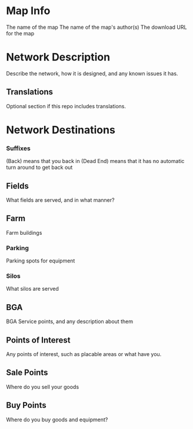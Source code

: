 # Map Info
The name of the map
The name of the map's author(s)
The download URL for the map

# Network Description
Describe the network, how it is designed, and any known issues it has.

## Translations
Optional section if this repo includes translations.

# Network Destinations
### Suffixes
(Back) means that you back in
(Dead End) means that it has no automatic turn around to get back out

## Fields
What fields are served, and in what manner?

## Farm
Farm buildings

### Parking
Parking spots for equipment

### Silos
What silos are served

## BGA
BGA Service points, and any description about them

## Points of Interest
Any points of interest, such as placable areas or what have you.

## Sale Points
Where do you sell your goods

## Buy Points
Where do you buy goods and equipment?